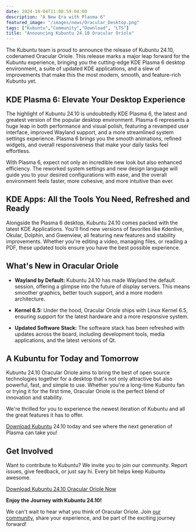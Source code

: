 ```yaml
---
date: 2024-10-04T11:00:59-04:00
description: "A New Era with Plasma 6"
featured_image: "/images/news/Oracular_Desktop.png"
tags: ["Kubuntu","Community","Download", "LTS"]
title: "Announcing Kubuntu 24.10 Oracular Oriole"
---
```

The Kubuntu team is proud to announce the release of Kubuntu 24.10, codenamed Oracular Oriole. This release marks a major
leap forward for the Kubuntu experience, bringing you the cutting-edge KDE Plasma 6 desktop environment, a suite of 
updated KDE applications, and a slew of improvements that make this the most modern, smooth, and feature-rich Kubuntu yet.

## KDE Plasma 6: Elevate Your Desktop Experience

The highlight of Kubuntu 24.10 is undoubtedly KDE Plasma 6, the latest and greatest version of the popular desktop environment.
Plasma 6 represents a huge leap in both performance and visual polish, featuring a revamped user interface, improved 
Wayland support, and a more streamlined system settings experience. Plasma 6 brings you the smooth animations, refined 
widgets, and overall responsiveness that make your daily tasks feel effortless.

With Plasma 6, expect not only an incredible new look but also enhanced efficiency. The reworked system settings and new
design language will guide you to your desired configurations with ease, and the overall environment feels faster, 
more cohesive, and more intuitive than ever.

## KDE Apps: All the Tools You Need, Refreshed and Ready

Alongside the Plasma 6 desktop, Kubuntu 24.10 comes packed with the latest KDE Applications. You'll find new versions of
favorites like Kdenlive, Okular, Dolphin, and Gwenview, all featuring new features and stability improvements. Whether 
you're editing a video, managing files, or reading a PDF, these updated tools ensure you have the best possible experience.

## What's New in Oracular Oriole

 - **Wayland by Default:** Kubuntu 24.10 has made Wayland the default session, offering a glimpse into the future of display servers. This means smoother graphics, better touch support, and a more modern architecture.

 - **Kernel 6.5:** Under the hood, Oracular Oriole ships with Linux Kernel 6.5, ensuring support for the latest hardware and a more responsive system.

 - **Updated Software Stack:** The software stack has been refreshed with updates across the board, including development tools, media applications, and the latest versions of Qt.

## A Kubuntu for Today and Tomorrow

Kubuntu 24.10 Oracular Oriole aims to bring the best of open source technologies together for a desktop that's not only 
attractive but also powerful, fast, and simple to use. Whether you're a long-time Kubuntu fan or trying it for the first
time, Oracular Oriole is the perfect blend of innovation and stability.

We're thrilled for you to experience the newest iteration of Kubuntu and all the great features it has to offer. 

[Download Kubuntu](./download) 24.10 today and see where the next generation of Plasma can take you!

## Get Involved

Want to contribute to Kubuntu? We invite you to join our community. Report issues, give feedback, or just say hi. 
Every bit helps keep Kubuntu awesome.

[Download Kubuntu 24.10 Oracular Oriole Now](./download)

**Enjoy the Journey with Kubuntu 24.10!**

We can't wait to hear what you think of Oracular Oriole. Join [our community](./community), share your experience, and 
be part of the exciting journey forward!